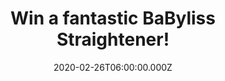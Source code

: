 ---
campaign-uuid: "c-79a9a689-7825-4fc6-9210-f5ced6678e2c"
type: "Competition"
category: "Gifs"
date: "2020-02-26T06:00:00.000Z"
end-date: "2020-04-26T23:59:00.000Z"
disable-form: false
is_promoted: false
has_entry_page: true
title: "Win a fantastic BaByliss Straightener!"
competition-description: "<p>Want to stand out anywhere you go? Show everybody your\
  \ best hair with the BaByliss Straightener. The smoothing tourmaline-ceramic plates\
  \ gives an effortless glide for a sleek and lasting finish making you feel your\
  \ best. We are giving away one amazing BaByliss Straightener to you.</p>\n<p>Click\
  \ below for a chance to win.</p>\n"
hero-header: "Win a fantastic BaByliss Straightener!"
terms-confirmation: "N/A"
banner-img: "https://assets.expresslyapp.com/asset-b44ada23-b618-420c-85fd-c372021190fa.jpg"
logo-left-href: "http://club.expressly.io"
logo-left-image: "https://assets.expresslyapp.com/asset-eba21037-09d1-4105-9cfc-79aa01d87792.jpg"
logo-left-title: "Expressly Club"
bg-image-hero: "https://assets.expresslyapp.com/asset-9c3fae7c-01b0-4fba-85f7-39c42b8c43e3.jpg"
bg-image-first: "https://assets.expresslyapp.com/asset-b6e2cea8-2602-4a74-bf0a-7061ad59e712.jpg"
section1-content: "<p>Smoothing tourmaline-ceramic plates gives an effortless glide\
  \ for a sleek and lasting finish. Longer plates can style larger sections at one\
  \ time for fast styling whilst 6 digital heat settings gives enhanced heat protection\
  \ for all hair types. Automatic multi-voltage ensures top performance at home or\
  \ when travelling.</p>\n<p>Enter below for a chance to win.</p>\n"
entry-title: "Win a fantastic BaByliss Straightener!"
entry-content: "<p>Enter the draw to win a fantastic BaByliss Straightener by completing\
  \ the form below before 23:59 on the 26th of April 2020.</p>\n"
has-winner: true
winner-title: "CONGRATULATIONS to Jayne C. who won a fantastic BaByliss Straightener!"
winner-banner: "https://assets.expresslyapp.com/asset-e5f457d3-b430-4c09-bbe3-26bd8b7e1472.jpg"
prize-description: "A fantastic BaByliss Straightener!"
special-conditions: "Multiple entries are allowed up to one every day."
country-restrictions:
- "GB"
---